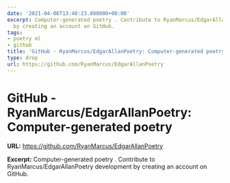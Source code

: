 ```yaml
---
date: '2021-04-06T13:40:23.088000+00:00'
excerpt: Computer-generated poetry . Contribute to RyanMarcus/EdgarAllanPoetry development
  by creating an account on GitHub.
tags:
- poetry ml
- github
title: 'GitHub - RyanMarcus/EdgarAllanPoetry: Computer-generated poetry'
type: drop
url: https://github.com/RyanMarcus/EdgarAllanPoetry
---
```


# GitHub - RyanMarcus/EdgarAllanPoetry: Computer-generated poetry

**URL:** https://github.com/RyanMarcus/EdgarAllanPoetry

**Excerpt:** Computer-generated poetry . Contribute to RyanMarcus/EdgarAllanPoetry development by creating an account on GitHub.
